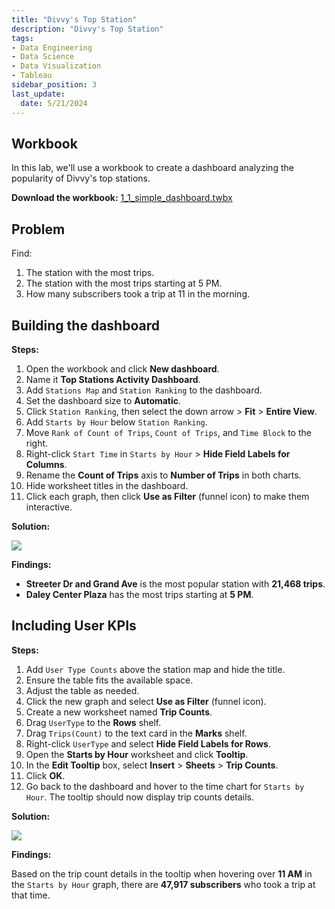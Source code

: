 ```yaml
---
title: "Divvy's Top Station"
description: "Divvy's Top Station"
tags: 
- Data Engineering
- Data Science
- Data Visualization
- Tableau
sidebar_position: 3
last_update:
  date: 5/21/2024
---
```



## Workbook  

In this lab, we'll use a workbook to create a dashboard analyzing the popularity of Divvy's top stations.  

**Download the workbook:** [1_1_simple_dashboard.twbx](https://github.com/joseeden/joeden/tree/master/docs/022-Data-Engineering/051-Tableau/000-Sample-Datasets/001-Introduction-to-Tableau/Workbooks) 

## Problem

Find:  

1. The station with the most trips.  
2. The station with the most trips starting at 5 PM.  
3. How many subscribers took a trip at 11 in the morning.

## Building the dashboard

**Steps:** 

1. Open the workbook and click **New dashboard**.  
2. Name it **Top Stations Activity Dashboard**.  
3. Add `Stations Map` and `Station Ranking` to the dashboard.  
4. Set the dashboard size to **Automatic**.  
5. Click `Station Ranking`, then select the down arrow > **Fit** > **Entire View**.  
6. Add `Starts by Hour` below `Station Ranking`.  
7. Move `Rank of Count of Trips`, `Count of Trips`, and `Time Block` to the right.  
8. Right-click `Start Time` in `Starts by Hour` > **Hide Field Labels for Columns**.  
9. Rename the **Count of Trips** axis to **Number of Trips** in both charts.  
10. Hide worksheet titles in the dashboard.  
11. Click each graph, then click **Use as Filter** (funnel icon) to make them interactive.  

**Solution:**

<div class="img-center"> 

![](/gif/docs/snowflake-create-query-sampleee-33.gif)

</div>


**Findings:** 

- **Streeter Dr and Grand Ave** is the most popular station with **21,468 trips**. 
- **Daley Center Plaza** has the most trips starting at **5 PM**.

## Including User KPIs

**Steps:** 

1. Add `User Type Counts` above the station map and hide the title.  
2. Ensure the table fits the available space.  
3. Adjust the table as needed.  
4. Click the new graph and select **Use as Filter** (funnel icon).  
5. Create a new worksheet named **Trip Counts**.  
6. Drag `UserType` to the **Rows** shelf.  
7. Drag `Trips(Count)` to the text card in the **Marks** shelf.  
8. Right-click `UserType` and select **Hide Field Labels for Rows**.  
9. Open the **Starts by Hour** worksheet and click **Tooltip**.  
10. In the **Edit Tooltip** box, select **Insert** > **Sheets** > **Trip Counts**.  
11. Click **OK**.
12. Go back to the dashboard and hover to the time chart for `Starts by Hour`. The tooltip should now display trip counts details.

**Solution:**

<div class="img-center"> 

![](/gif/docs/snowflake-create-query-sampleee-34.gif)

</div>


**Findings:** 

Based on the trip count details in the tooltip when hovering over **11 AM** in the `Starts by Hour` graph, there are **47,917 subscribers** who took a trip at that time. 